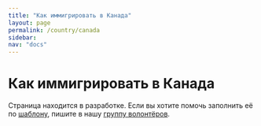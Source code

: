 ```yaml
---
title: "Как иммигрировать в Канада"
layout: page
permalink: /country/canada
sidebar:
nav: "docs"
---
```


# Как иммигрировать в Канада

Страница находится в разработке. Если вы хотите помочь заполнить её по [шаблону](/template), пишите в нашу [группу волонтёров](https://t.me/+FHi3FnJaoWJkMDAx).
